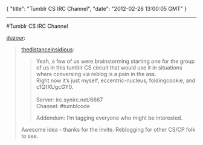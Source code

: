 {
  "title": "Tumblr CS IRC Channel",
  "date": "2012-02-26 13:00:05 GMT"
}

---

#Tumblr CS IRC Channel
<p><a class="tumblr_blog" href="http://blog.dozierhudson.com/post/18279427073/tumblr-cs-irc-channel">duzour</a>:</p>&#13;
<blockquote>&#13;
<p><a class="tumblr_blog" href="http://thedistanceinsidious.tumblr.com/post/18242460938/irc-channel">thedistanceinsidious</a>:</p>&#13;
<blockquote>&#13;
<p>Yeah, a few of us were brainstorming starting one for the group of us in this tumblr CS circuit that would use it in situations where conversing via reblog is a pain in the ass.<br />Right now it’s just myself, eccentric-nucleus, foldingcookie, and c1QfXUgcGY0.<br /><br />Server: irc.synirc.net/6667<br />Channel: #tumblcode</p>&#13;
<p>Addendum: I’m tagging everyone who might be interested.</p>&#13;
</blockquote>&#13;
<p>Awesome idea - thanks for the invite. Reblogging for other CS/CP folk to see.</p>&#13;
</blockquote>&#13;
 
